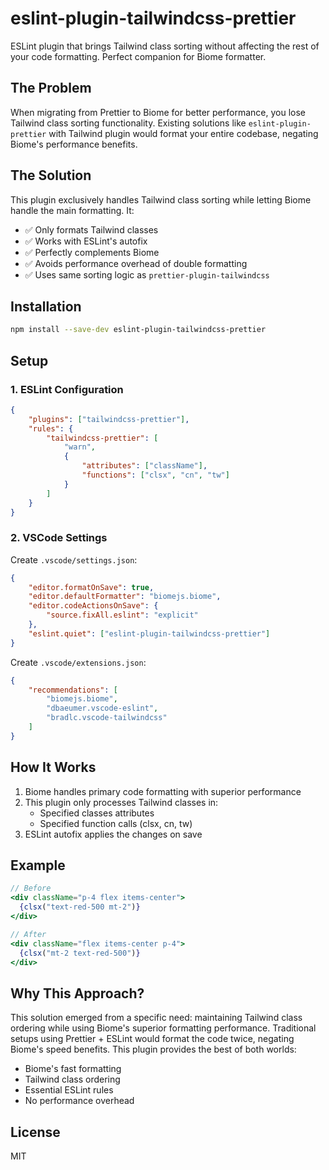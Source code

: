 # eslint-plugin-tailwindcss-prettier

ESLint plugin that brings Tailwind class sorting without affecting the rest of your code formatting. Perfect companion for Biome formatter.

## The Problem

When migrating from Prettier to Biome for better performance, you lose Tailwind class sorting functionality. Existing solutions like `eslint-plugin-prettier` with Tailwind plugin would format your entire codebase, negating Biome's performance benefits.

## The Solution

This plugin exclusively handles Tailwind class sorting while letting Biome handle the main formatting. It:

-   ✅ Only formats Tailwind classes
-   ✅ Works with ESLint's autofix
-   ✅ Perfectly complements Biome
-   ✅ Avoids performance overhead of double formatting
-   ✅ Uses same sorting logic as `prettier-plugin-tailwindcss`

## Installation

```bash
npm install --save-dev eslint-plugin-tailwindcss-prettier
```

## Setup

### 1. ESLint Configuration

```json
{
    "plugins": ["tailwindcss-prettier"],
    "rules": {
        "tailwindcss-prettier": [
            "warn",
            {
                "attributes": ["className"],
                "functions": ["clsx", "cn", "tw"]
            }
        ]
    }
}
```

### 2. VSCode Settings

Create `.vscode/settings.json`:

```json
{
    "editor.formatOnSave": true,
    "editor.defaultFormatter": "biomejs.biome",
    "editor.codeActionsOnSave": {
        "source.fixAll.eslint": "explicit"
    },
    "eslint.quiet": ["eslint-plugin-tailwindcss-prettier"]
}
```

Create `.vscode/extensions.json`:

```json
{
    "recommendations": [
        "biomejs.biome",
        "dbaeumer.vscode-eslint",
        "bradlc.vscode-tailwindcss"
    ]
}
```

## How It Works

1. Biome handles primary code formatting with superior performance
2. This plugin only processes Tailwind classes in:
    - Specified classes attributes
    - Specified function calls (clsx, cn, tw)
3. ESLint autofix applies the changes on save

## Example

```jsx
// Before
<div className="p-4 flex items-center">
  {clsx("text-red-500 mt-2")}
</div>

// After
<div className="flex items-center p-4">
  {clsx("mt-2 text-red-500")}
</div>
```

## Why This Approach?

This solution emerged from a specific need: maintaining Tailwind class ordering while using Biome's superior formatting performance. Traditional setups using Prettier + ESLint would format the code twice, negating Biome's speed benefits. This plugin provides the best of both worlds:

-   Biome's fast formatting
-   Tailwind class ordering
-   Essential ESLint rules
-   No performance overhead

## License

MIT
